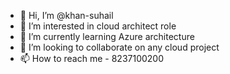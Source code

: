 - 👋 Hi, I’m @khan-suhail
- 👀 I’m interested in cloud architect role
- 🌱 I’m currently learning Azure architecture 
- 💞️ I’m looking to collaborate on any cloud project
- 📫 How to reach me - 8237100200

<!---
khan-suhail/khan-suhail is a ✨ special ✨ repository because its `README.md` (this file) appears on your GitHub profile.
You can click the Preview link to take a look at your changes.
--->
